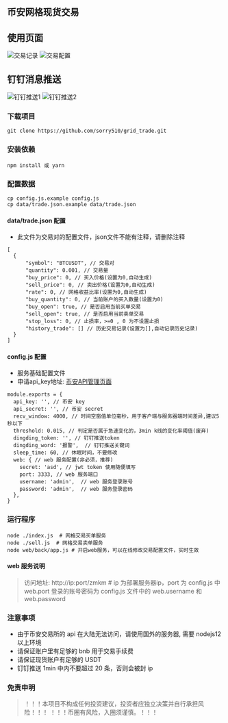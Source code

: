 ## 币安网格现货交易

## 使用页面
![交易记录](./img/tradelist.jpg)
![交易配置](./img/config.jpg)

## 钉钉消息推送
![钉钉推送1](./img/dingding1.jpg)
![钉钉推送2](./img/dingding2.jpg)


### 下载项目
```
git clone https://github.com/sorry510/grid_trade.git
```

### 安装依赖

```
npm install 或 yarn
```

### 配置数据

```
cp config.js.example config.js
cp data/trade.json.example data/trade.json
```


#### data/trade.json 配置
- 此文件为交易对的配置文件，json文件不能有注释，请删除注释

```
[
  {
      "symbol": "BTCUSDT", // 交易对
      "quantity": 0.001, // 交易量
      "buy_price": 0, // 买入价格(设置为0,自动生成)
      "sell_price": 0, // 卖出价格(设置为0,自动生成)
      "rate": 0, // 网格收益比率(设置为0,自动生成)
      "buy_quantity": 0, // 当前账户的买入数量(设置为0)
      "buy_open": true, // 是否启用当前买单交易
      "sell_open": true, // 是否启用当前卖单交易
      "stop_loss": 0, // 止损率，>=0 , 0 为不设置止损
      "history_trade": [] // 历史交易记录(设置为[],自动记录历史记录)
  }
]
```

#### config.js 配置
- 服务基础配置文件
- 申请api_key地址: [币安API管理页面](https://www.binance.com/cn/usercenter/settings/api-management)

```
module.exports = {
  api_key: '', // 币安 key
  api_secret: '', // 币安 secret
  recv_window: 4000, // 时间空窗值单位毫秒，用于客户端与服务器端时间差异,建议5秒以下
  threshold: 0.015, // 判定是否属于急速变化的，3min k线的变化率阈值(废弃)
  dingding_token: '', // 钉钉推送token
  dingding_word: '报警',  // 钉钉推送关键词
  sleep_time: 60, // 休眠时间，不要修改
  web: { // web 服务配置(非必须，推荐)
    secret: 'asd', // jwt token 使用随便填写
    port: 3333, // web 服务端口
    username: 'admin',  // web 服务登录账号
    password: 'admin',  // web 服务登录密码
  },
}
```

### 运行程序

```
node ./index.js  # 网格交易买单服务
node ./sell.js  # 网格交易卖单服务
node web/back/app.js # 开启web服务，可以在线修改交易配置文件，实时生效
```

#### web 服务说明
>访问地址: http://ip:port/zmkm # ip 为部署服务器ip，port 为 config.js 中 web.port
登录的账号密码为 config.js 文件中的  web.username 和 web.password

### 注意事项
- 由于币安交易所的 api 在大陆无法访问，请使用国外的服务器, 需要 nodejs12 以上环境
- 请保证账户里有足够的 bnb 用于交易手续费
- 请保证现货账户有足够的 USDT
- 钉钉推送 1min 中内不要超过 20 条，否则会被封 ip

### 免责申明
>！！！本项目不构成任何投资建议，投资者应独立决策并自行承担风险！！！
！！！币圈有风险，入圈须谨慎。！！！


